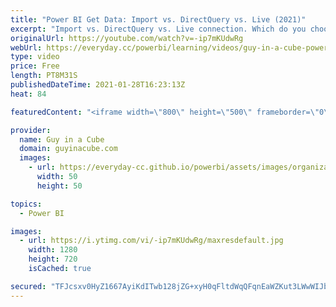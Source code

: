 ```yaml
---
title: "Power BI Get Data: Import vs. DirectQuery vs. Live (2021)"
excerpt: "Import vs. DirectQuery vs. Live connection. Which do you choose and why in Power BI? Adam looks at the three options when creating reports in Power BI Desktop including composite models.  Power BI Data Sources: https://docs.microsoft.com/power-bi/connect-data/power-bi-data-sources  Star Schema: https://docs.microsoft.com/power-bi/guidance/star-schema"
originalUrl: https://youtube.com/watch?v=-ip7mKUdwRg
webUrl: https://everyday.cc/powerbi/learning/videos/guy-in-a-cube-power-bi-get-data-import-vs-directquery-vs-live-2021/
type: video
price: Free
length: PT8M31S
publishedDateTime: 2021-01-28T16:23:13Z
heat: 84

featuredContent: "<iframe width=\"800\" height=\"500\" frameborder=\"0\" src=\"https://www.youtube.com/embed/-ip7mKUdwRg\" allow=\"accelerometer; autoplay; encrypted-media; gyroscope; picture-in-picture\" allowfullscreen></iframe>"

provider:
  name: Guy in a Cube
  domain: guyinacube.com
  images:
    - url: https://everyday-cc.github.io/powerbi/assets/images/organizations/guyinacube.com-50x50.jpg
      width: 50
      height: 50

topics:
  - Power BI

images:
  - url: https://i.ytimg.com/vi/-ip7mKUdwRg/maxresdefault.jpg
    width: 1280
    height: 720
    isCached: true

secured: "TFJcsxv0HyZ1667AyiKdITwb128jZG+xyH0qFltdWqQFqnEaWZKut3LWwWIJb5CRGV3WkQHTGziKP72qkivrwIN6uoMuo4f5d6OY3uqq4Lvu674sqJaMLWyiejS96nGUbnJFFQJVGZk81psqC7MUidYApWEgDUxdPLcr8JVqHwCG0+6YmKIaP870U3WIkUoQNmger1uSMnMAfE+d6vREEK8uCyT0amkjRuw77D8k73N1zlTPgk+/FRPrEYGHTLp0kIKW6Bu/B9zdap1L7J3Mg6W22nDDKRFbsqDCeAqNwiBTI8oSpw+sBCldogO3dmzmQZi2xCaWCw/+CScZfPTmgLS4thH6MSNPeWSX6w5720LbivmTuVLZCZOIR3XjN7tm2AjMDyWjzKlUT3+NVCotapK+9ie/4wNGR5e8lCTeowA=;iF4GcPvvjGeeJ95o8QOD0g=="
---
```


